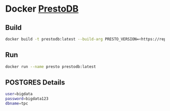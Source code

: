 # Docker [PrestoDB](https://prestodb.io/)

## Build

```bash
docker build -t prestodb:latest --build-arg PRESTO_VERSION=<https://repo1.maven.org/maven2/com/facebook/presto/presto-server/> . 
```

## Run

```bash
docker run --name presto prestodb:latest
```

## POSTGRES Details

```bash
user=bigdata
password=bigdata123
dbname=tpc
```

